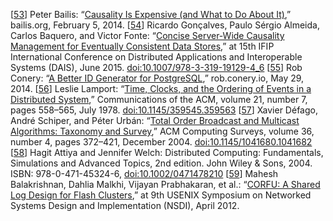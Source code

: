 [[53](ch09.html#Bailis2014tn-marker)] Peter Bailis:
“[Causality
Is Expensive (and What to Do About It)](http://www.bailis.org/blog/causality-is-expensive-and-what-to-do-about-it/),” bailis.org, February 5, 2014. [[54](ch09.html#Goncalves2015ky-marker)] Ricardo Gonçalves, Paulo Sérgio Almeida,
Carlos Baquero, and Victor Fonte:
“[Concise Server-Wide
Causality Management for Eventually Consistent Data Stores](http://haslab.uminho.pt/tome/files/global_logical_clocks.pdf),” at 15th IFIP International
Conference on Distributed Applications and Interoperable Systems (DAIS), June 2015.
[doi:10.1007/978-3-319-19129-4_6](http://dx.doi.org/10.1007/978-3-319-19129-4_6) [[55](ch09.html#Conery2014ti-marker)] Rob Conery:
“[A Better ID
Generator for PostgreSQL](http://rob.conery.io/2014/05/29/a-better-id-generator-for-postgresql/),” rob.conery.io, May 29, 2014. [[56](ch09.html#Lamport1978jq_ch9-marker)] Leslie Lamport:
“[Time, Clocks,
and the Ordering of Events in a Distributed System](http://research.microsoft.com/en-US/um/people/Lamport/pubs/time-clocks.pdf),” Communications of the ACM,
volume 21, number 7, pages 558–565, July 1978.
[doi:10.1145/359545.359563](http://dx.doi.org/10.1145/359545.359563) [[57](ch09.html#Defago2004ji-marker)] Xavier Défago, André Schiper, and Péter Urbán:
“[Total
Order Broadcast and Multicast Algorithms: Taxonomy and Survey](https://dspace.jaist.ac.jp/dspace/bitstream/10119/4883/1/defago_et_al.pdf),” ACM Computing
Surveys, volume 36, number 4, pages 372–421, December 2004.
[doi:10.1145/1041680.1041682](http://dx.doi.org/10.1145/1041680.1041682) [[58](ch09.html#Attiya2004ke-marker)] Hagit Attiya and Jennifer Welch: Distributed
Computing: Fundamentals, Simulations and Advanced Topics, 2nd edition.
John Wiley & Sons, 2004. ISBN: 978-0-471-45324-6,
[doi:10.1002/0471478210](http://dx.doi.org/10.1002/0471478210) [[59](ch09.html#Balakrishnan2012wm-marker)] Mahesh
Balakrishnan, Dahlia Malkhi, Vijayan Prabhakaran, et al.:
“[CORFU: A
Shared Log Design for Flash Clusters](https://www.usenix.org/system/files/conference/nsdi12/nsdi12-final30.pdf),” at 9th USENIX Symposium on Networked
Systems Design and Implementation (NSDI), April 2012.